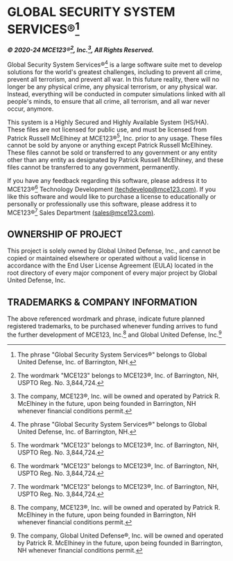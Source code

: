 # GLOBAL SECURITY SYSTEM SERVICES®[^1]
***© 2020-24 MCE123®[^2], Inc.[^3], All Rights Reserved.***

Global Security System Services®[^1] is a large software suite met to develop solutions for the world's greatest challenges, including to prevent all crime, prevent all terrorism, and prevent all war. In this future reality, there will no longer be any physical crime, any physical terrorism, or any physical war. Instead, everything will be conducted in computer simulations linked with all people's minds, to ensure that all crime, all terrorism, and all war never occur, anymore.

This system is a Highly Secured and Highly Available System (HS/HA). These files are not licensed for public use, and must be licensed from Patrick Russell McElhiney at MCE123®[^2], Inc. prior to any usage. These files cannot be sold by anyone or anything except Patrick Russell McElhiney. These files cannot be sold or transferred to any government or any entity other than any entity as designated by Patrick Russell McElhiney, and these files cannot be transferred to any government, permanently.

If you have any feedback regarding this software, please address it to MCE123®[^2] Technology Development [(techdevelop@mce123.com)](mailto:techdevelop@mce123.com). If you like this software and would like to purchase a license to educationally or personally or professionally use this software, please address it to MCE123®[^2] Sales Department [(sales@mce123.com)](mailto:sales@mce123.com).

## OWNERSHIP OF PROJECT
This project is solely owned by Global United Defense, Inc., and cannot be copied or maintained elsewhere or operated without a valid license in accordance with the End User License Agreement (EULA) located in the root directory of every major component of every major project by Global United Defense, Inc.

## TRADEMARKS & COMPANY INFORMATION

[^1]: The phrase "Global Security System Services®" belongs to Global United Defense, Inc. of Barrington, NH.
[^2]: The wordmark "MCE123" belongs to MCE123®, Inc.[^3] of Barrington, NH, USPTO Reg. No. 3,844,724.
[^3]: The company, MCE123®, Inc. will be owned and operated by Patrick R. McElhiney in the future, upon being founded in Barrington, NH whenever financial conditions permit.
[^4]: The company, Global United Defense®, Inc. will be owned and operated by Patrick R. McElhiney in the future, upon being founded in Barrington, NH whenever financial conditions permit.

The above referenced wordmark and phrase, indicate future planned registered trademarks, to be purchased whenever funding arrives to fund the further development of MCE123, Inc.[^3] and Global United Defense, Inc.[^4]
